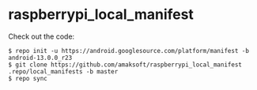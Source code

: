 # raspberrypi_local_manifest

Check out the code:
```shell
$ repo init -u https://android.googlesource.com/platform/manifest -b android-13.0.0_r23
$ git clone https://github.com/amaksoft/raspberrypi_local_manifest .repo/local_manifests -b master
$ repo sync
```